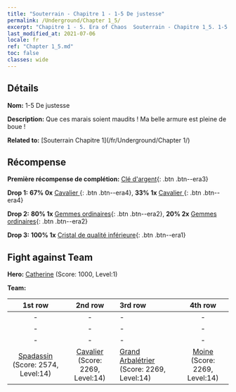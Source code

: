 ```yaml
---
title: "Souterrain - Chapitre 1 - 1-5 De justesse"
permalink: /Underground/Chapter 1_5/
excerpt: "Chapitre 1 - 5. Era of Chaos  Souterrain - Chapitre 1_5. 1-5 De justesse"
last_modified_at: 2021-07-06
locale: fr
ref: "Chapter 1_5.md"
toc: false
classes: wide
---
```


## Détails

 **Nom:** 1-5 De justesse

 **Description:** Que ces marais soient maudits ! Ma belle armure est pleine de boue !

 **Related to:** [Souterrain Chapitre 1](/fr/Underground/Chapter 1/)

## Récompense

 **Première récompense de complétion:** [Clé d'argent](/ItemsFR/con_693/){: .btn .btn--era3}

 **Drop 1:** **67% 0x** [Cavalier ](/ItemsFR/unt_195/){: .btn .btn--era4}, **33% 1x** [Cavalier ](/ItemsFR/unt_195/){: .btn .btn--era4}

 **Drop 2:** **80% 1x** [Gemmes ordinaires](/ItemsFR/mat_10/){: .btn .btn--era2}, **20% 2x** [Gemmes ordinaires](/ItemsFR/mat_10/){: .btn .btn--era2}

 **Drop 3:** **100% 1x** [Cristal de qualité inférieure](/ItemsFR/mat_5/){: .btn .btn--era1}


## Fight against Team
 **Hero:** [Catherine](/fr/heroes/Catherine/) (Score: 1000, Level:1)

 **Team:**


  | 1st row | 2nd row | 3rd row | 4th row |
  |:----:|:----:|:----|:----:|
  | - | - | - | - |
  | - | - | - | - |
  | - | - | - | - |
  | [Spadassin](/fr/units/Swordsman/) (Score: 2574, Level:14)  | [Cavalier](/fr/units/Cavalier/) (Score: 2269, Level:14)  | [Grand Arbalétrier](/fr/units/Marksman/) (Score: 2269, Level:14)  | [Moine](/fr/units/Monk/) (Score: 2269, Level:14)  |


